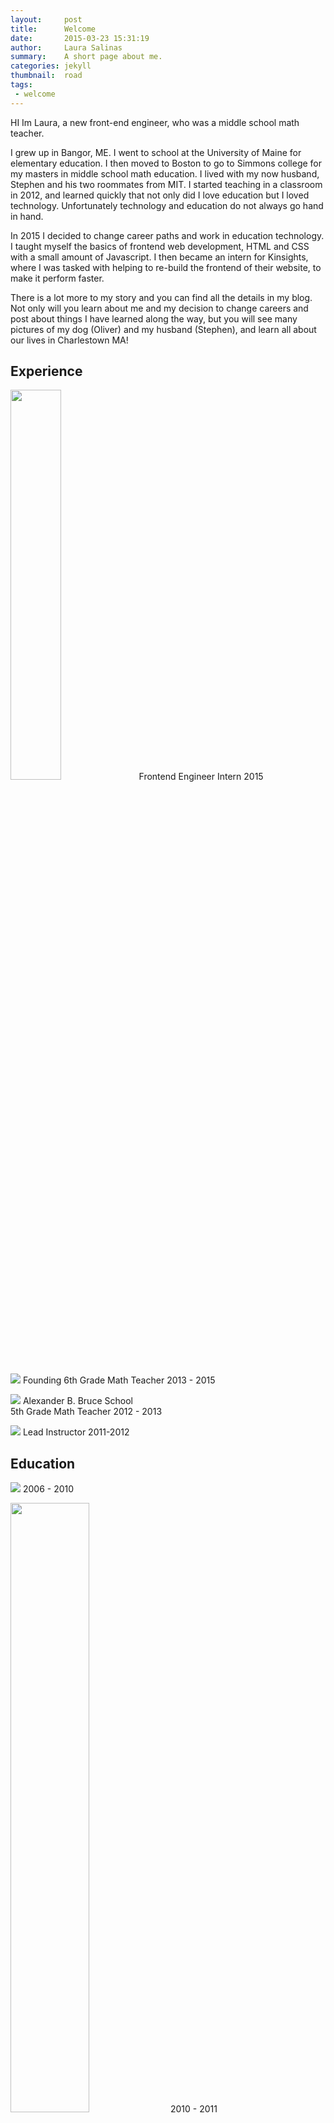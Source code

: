 ```yaml
---
layout:     post
title:      Welcome
date:       2015-03-23 15:31:19
author:     Laura Salinas
summary:    A short page about me.
categories: jekyll
thumbnail:  road
tags:
 - welcome
---
```


HI Im Laura, a new front-end engineer, who was a middle school math teacher. 


I grew up in Bangor, ME.  I went to school at the University of Maine for elementary education.  I then moved to Boston to go to Simmons college for my masters in middle school math education.  I lived with my now husband, Stephen and his two roommates from MIT.  I started teaching in a classroom in 2012, and learned quickly that not only did I love education but I loved technology.  Unfortunately technology and education do not always go hand in hand.  

         
In 2015 I decided to change career paths and work in education technology.  I taught myself the basics of frontend web development, HTML and CSS with a small amount of Javascript.  I then became an intern for Kinsights, where I was tasked with helping to re-build the frontend of their website, to make it perform faster.  
        

There is a lot more to my story and you can find all the details in my blog.   Not only will you learn about me and my decision to change careers and post about things I have learned along the way, but you will see many pictures of my dog (Oliver) and my husband (Stephen), and learn all about our lives in Charlestown MA!  

## Experience   
<p class="logo">
<img style="width: 40%" src="{{ site.url }}/images/kinsightslogo.jpg"/> Frontend Engineer Intern 2015  
</p>
<p class="logo">
<img src="{{ site.url }}/images/upoliverlogo.jpg"/> Founding 6th Grade Math Teacher 2013 - 2015
</p> 
<p class="logo">
<img src="{{ site.url }}/images/lawrencelogo.jpg"/> Alexander B. Bruce School <br>5th Grade Math Teacher 2012 - 2013</br>
</p>
<p class="logo">
<img src="{{ site.url }}/images/sylvanlogo.jpg"/> Lead Instructor 2011-2012
</p>     
      
## Education 
<p class="logo">
<img src="{{ site.url }}/images/umainelogo.jpg"/> 2006 - 2010
</p>   
<p class="logo">
<img src="{{ site.url }}/images/simmonslogo.jpg" style="width: 50%"/> 2010 - 2011
</p>
<p class="logo">
<img src="{{ site.url }}/images/codeschoollogo.jpg" style="width: 50%; 	margin-bottom: 10px"/> 
<img src="{{ site.url}}/images/codecademylogo.jpg" style="width: 50%"/> 2015
</p>    

### Skills
<p>
	<img class="sm-logo" src="{{ site.url }}/images/html5logo.png"/>
	<img class="sm-logo" src="{{ site.url }}/images/css3logo.jpg"/>
	<img class="sm-logo" src="{{ site.url }}/images/djangologo.png"/>
	<img class="sm-logo" src="{{ site.url }}/images/jinja2logo.jpg"/>
	<img class="sm-logo" src="{{ site.url }}/images/javascriptlogo.jpg"/>
</p>  

